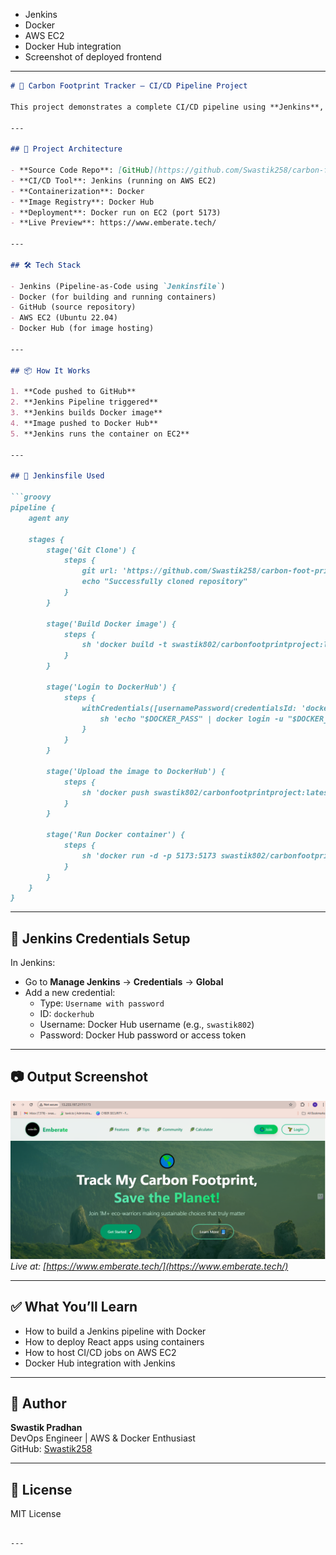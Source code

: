 - Jenkins
- Docker
- AWS EC2
- Docker Hub integration
- Screenshot of deployed frontend

---


```markdown
# 🌱 Carbon Footprint Tracker – CI/CD Pipeline Project

This project demonstrates a complete CI/CD pipeline using **Jenkins**, **Docker**, and **AWS EC2**. It automatically builds, pushes, and deploys a React-based Carbon Footprint Tracking web application using Docker and Docker Hub.

---

## 🚀 Project Architecture

- **Source Code Repo**: [GitHub](https://github.com/Swastik258/carbon-foot-print)
- **CI/CD Tool**: Jenkins (running on AWS EC2)
- **Containerization**: Docker
- **Image Registry**: Docker Hub
- **Deployment**: Docker run on EC2 (port 5173)
- **Live Preview**: https://www.emberate.tech/

---

## 🛠️ Tech Stack

- Jenkins (Pipeline-as-Code using `Jenkinsfile`)
- Docker (for building and running containers)
- GitHub (source repository)
- AWS EC2 (Ubuntu 22.04)
- Docker Hub (for image hosting)

---

## 📦 How It Works

1. **Code pushed to GitHub**
2. **Jenkins Pipeline triggered**
3. **Jenkins builds Docker image**
4. **Image pushed to Docker Hub**
5. **Jenkins runs the container on EC2**

---

## 📁 Jenkinsfile Used

```groovy
pipeline {
    agent any

    stages {
        stage('Git Clone') {
            steps {
                git url: 'https://github.com/Swastik258/carbon-foot-print.git', branch: 'main'
                echo "Successfully cloned repository"
            }
        }

        stage('Build Docker image') {
            steps {
                sh 'docker build -t swastik802/carbonfootprintproject:latest .'
            }
        }

        stage('Login to DockerHub') {
            steps {
                withCredentials([usernamePassword(credentialsId: 'dockerhub', usernameVariable: 'DOCKER_USER', passwordVariable: 'DOCKER_PASS')]) {
                    sh 'echo "$DOCKER_PASS" | docker login -u "$DOCKER_USER" --password-stdin'
                }
            }
        }

        stage('Upload the image to DockerHub') {
            steps {
                sh 'docker push swastik802/carbonfootprintproject:latest'
            }
        }

        stage('Run Docker container') {
            steps {
                sh 'docker run -d -p 5173:5173 swastik802/carbonfootprintproject:latest'
            }
        }
    }
}
```

---

## 🔐 Jenkins Credentials Setup

In Jenkins:
- Go to **Manage Jenkins** → **Credentials** → **Global**
- Add a new credential:
  - Type: `Username with password`
  - ID: `dockerhub`
  - Username: Docker Hub username (e.g., `swastik802`)
  - Password: Docker Hub password or access token

---

## 📷 Output Screenshot

![Live App](./output.png)  
*Live at: [https://www.emberate.tech/](https://www.emberate.tech/)*

---

## ✅ What You’ll Learn

- How to build a Jenkins pipeline with Docker
- How to deploy React apps using containers
- How to host CI/CD jobs on AWS EC2
- Docker Hub integration with Jenkins

---

## 🙌 Author

**Swastik Pradhan**  
DevOps Engineer | AWS & Docker Enthusiast  
GitHub: [Swastik258](https://github.com/Swastik258)

---

## 📜 License

MIT License
```

---

